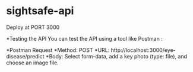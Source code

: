 ﻿# sightsafe-api

Deploy at PORT 3000

*Testing the API
You can test the API using a tool like Postman :

*Postman Request
*Method: POST
*URL: http://localhost:3000/eye-disease/predict
*Body: Select form-data, add a key photo (type: file), and choose an image file.
